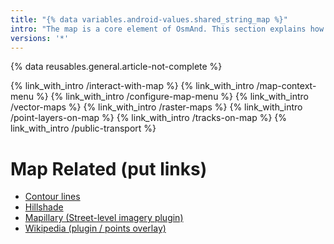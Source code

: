 ```yaml
---
title: "{% data variables.android-values.shared_string_map %}"
intro: "The map is a core element of OsmAnd. This section explains how to interact with map, how to configure additional POI layers, how to customize map for trekking, cycling or navigating offroad, how to add terrain information, how to enable street level imagery etc."
versions: '*'
---
```

{% data reusables.general.article-not-complete %}

{% link_with_intro /interact-with-map %}
{% link_with_intro /map-context-menu %}
{% link_with_intro /configure-map-menu %}
{% link_with_intro /vector-maps %}
{% link_with_intro /raster-maps %}
{% link_with_intro /point-layers-on-map %}
{% link_with_intro /tracks-on-map %}
{% link_with_intro /public-transport %}

# Map Related  (put links)
- [Contour lines](/osmand/plugins/contour-lines)
- [Hillshade](/osmand/plugins/contour-lines#terrain-settings)
- [Mapillary (Street-level imagery plugin)](/osmand/plugins/mapillary)
- [Wikipedia (plugin / points overlay)](/osmand/plugins/wikipedia)
